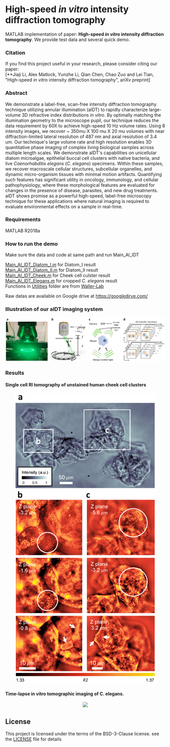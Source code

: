 # High-speed *in vitro* intensity diffraction tomography
MATLAB implementation of paper: **High-speed *in vitro* intensity diffraction tomography**. We provide test data and several quick demo.


### Citation
If you find this project useful in your research, please consider citing our paper:  
[**Jiaji Li, Alex Matlock, Yunzhe Li, Qian Chen, Chao Zuo and Lei Tian, "High-speed *in vitro* intensity diffraction tomography", ariXv preprint]


### Abstract
We demonstrate a label-free, scan-free intensity diffraction tomography technique utilizing annular illumination (aIDT) to rapidly characterize large-volume 3D refractive index distributions *in vitro*.
By optimally matching the illumination geometry to the microscope pupil, our technique reduces the data requirement by 60X to achieve high-speed 10 Hz volume rates.
Using 8 intensity images, we recover ~ 350mu X 100 mu X 20 mu volumes with near diffraction-limited lateral resolution of 487 nm and axial resolution of 3.4 um.
Our technique's large volume rate and high resolution enables 3D quantitative phase imaging of complex living biological samples across multiple length scales.
We demonstrate aIDT's capabilities on unicellular diatom microalgae, epithelial buccal cell clusters with native bacteria, and live *Caenorhabditis elegans* (*C. elegans*) specimens.
Within these samples, we recover macroscale cellular structures, subcellular organelles, and dynamic micro-organism tissues with minimal motion artifacts.
Quantifying such features has significant utility in oncology, immunology, and cellular pathophysiology, where these morphological features are evaluated for changes in the presence of disease, parasites, and new drug treatments.
aIDT shows promise as a powerful high-speed, label-free microscopy technique for these applications where natural imaging is required to evaluate environmental effects on a sample in real-time.


### Requirements
MATLAB R2018a


### How to run the demo
Make sure the data and code at same path and run Main_AI_IDT

[Main_AI_IDT_Diatom_I.m](Main_AI_IDT_Diatom_I.m) for Diatom_I result  
[Main_AI_IDT_Diatom_II.m](Main_AI_IDT_Diatom_II.m) for Diatom_II result  
[Main_AI_IDT_Cheek.m](Main_AI_IDT_Cheek.m) for Cheek cell culster result  
[Main_AI_IDT_Elegans.m](Main_AI_IDT_Elegans.m) for cropped *C. elegans* result  
Functions in [Utilities](Utilities) folder are from [Waller-Lab](https://github.com/Waller-Lab/Angle_SelfCalibration)  


Raw datas are available on Google drive at https://googledirve.com/  


### Illustration of our aIDT imaging system
<p align="center">
 <img src="/figs/Imaging system.png">
</p>

### Results  
#### Single cell RI tomography of unstained human cheek cell clusters
<p align="center">
 <img src="/figs/Cheek cell.png" width = "450">
</p>

#### Time-lapse in vitro tomographic imaging of C. elegans.
<p align="center">
 <img src="/figs/C. elegans.png">
</p>



## License
This project is licensed under the terms of the BSD-3-Clause license. see the [LICENSE](LICENSE) file for details












